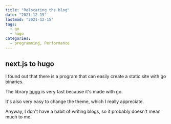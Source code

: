 ```yaml
---
title: "Relocating the blog"
date: "2021-12-15"
lastmod: "2021-12-15"
tags:
  - go
  - hugo
categories:
  - programming, Performance
---
```


## next.js to hugo

I found out that there is a program that can easily create a static site with go
binaries.

The library [hugo](https://gohugo.io/) is very fast because it's made with go.

It's also very easy to change the theme, which I really appreciate.

Anyway, I don't have a habit of writing blogs, so it probably doesn't mean much
to me.
